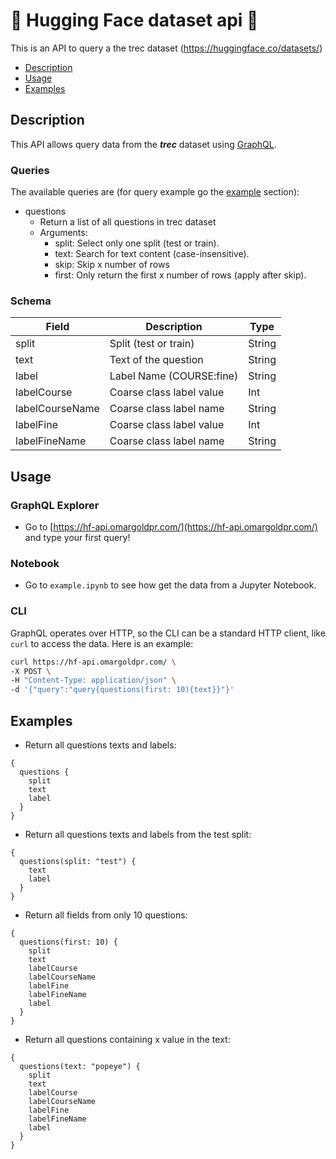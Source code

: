 # 🤗 Hugging Face dataset api 🤗

This is an API to query a the trec dataset (https://huggingface.co/datasets/)

* [Description](#description)
* [Usage](#usage)
* [Examples](#example)


## Description
This API allows query data from the ***trec*** dataset using [GraphQL](https://graphql.org/learn/).

### Queries
The available queries are (for query example go the [example](#example) section):
- questions
  - Return a list of all questions in trec dataset
  - Arguments:
    - split: Select only one split (test or train).
    - text: Search for text content (case-insensitive).
    - skip: Skip x number of rows
    - first: Only return the first x number of rows (apply after skip).

### Schema

|       Field     |        Description       |  Type  |
| --------------- | ------------------------ | ------ |
| split           | Split (test or train)    | String |
| text            | Text of the question     | String |
| label           | Label Name (COURSE:fine) | String |
| labelCourse     | Coarse class label value | Int    |
| labelCourseName | Coarse class label name  | String |
| labelFine       | Coarse class label value | Int    |
| labelFineName   | Coarse class label name  | String |


## Usage
### GraphQL Explorer
- Go to [https://hf-api.omargoldpr.com/](https://hf-api.omargoldpr.com/) and type your first query!

### Notebook
- Go to `example.ipynb` to see how get the data from a Jupyter Notebook.

### CLI
GraphQL operates over HTTP, so the CLI can be a standard HTTP client, like ```curl``` to access the data.
Here is an example:
```bash
curl https://hf-api.omargoldpr.com/ \
-X POST \
-H "Content-Type: application/json" \
-d '{"query":"query{questions(first: 10){text}}"}'
```


## Examples
- Return all questions texts and labels:
```
{
  questions {
    split
    text
    label
  }
}
```

- Return all questions texts and labels from the test split:
```
{
  questions(split: "test") {
    text
    label
  }
}
```

- Return all fields from only 10 questions:
```
{
  questions(first: 10) {
    split
    text
    labelCourse
    labelCourseName
    labelFine
    labelFineName
    label
  }
}
```

- Return all questions containing x value in the text:
```
{
  questions(text: "popeye") {
    split
    text
    labelCourse
    labelCourseName
    labelFine
    labelFineName
    label
  }
}
```